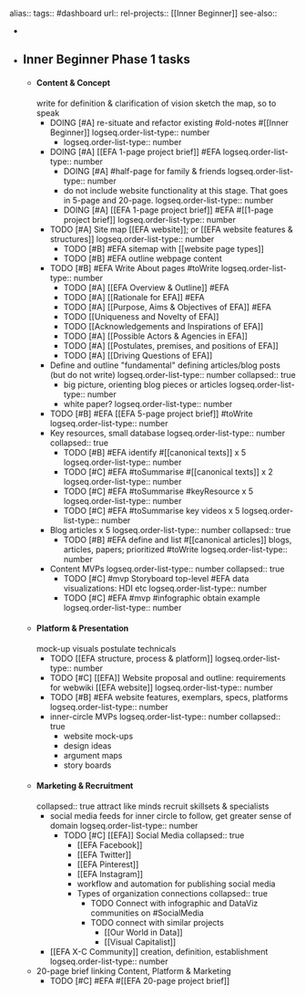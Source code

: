 alias::
tags:: #dashboard 
url:: 
rel-projects:: [[Inner Beginner]] 
see-also::

-
- ## Inner Beginner Phase 1 tasks
	- #### Content & Concept
	  write for definition & clarification of vision
	  sketch the map, so to speak
		- DOING [#A] re-situate and refactor existing #old-notes #[[Inner Beginner]]
		  logseq.order-list-type:: number
			- logseq.order-list-type:: number
		- DOING [#A] [[EFA 1-page project brief]] #EFA
		  logseq.order-list-type:: number
			- DOING [#A] #half-page for family & friends
			  logseq.order-list-type:: number
			- do not include website functionality at this stage. That goes in 5-page and 20-page.
			  logseq.order-list-type:: number
			- DOING [#A] [[EFA 1-page project brief]] #EFA #[[1-page project brief]]
			  logseq.order-list-type:: number
		- TODO [#A] Site map [[EFA website]]; or [[EFA website features & structures]]
		  logseq.order-list-type:: number
			- TODO [#B] #EFA sitemap with [[website page types]]
			- TODO [#B] #EFA outline webpage content
		- TODO [#B] #EFA Write About pages #toWrite
		  logseq.order-list-type:: number
			- TODO [#A] [[EFA Overview & Outline]] #EFA
			- TODO [#A] [[Rationale for EFA]] #EFA
			- TODO [#A] [[Purpose, Aims & Objectives of EFA]] #EFA
			- TODO [[Uniqueness and Novelty of EFA]]
			- TODO [[Acknowledgements and Inspirations of EFA]]
			- TODO [#A] [[Possible Actors & Agencies in EFA]]
			- TODO [#A] [[Postulates, premises, and positions of EFA]]
			- TODO [#A] [[Driving Questions of EFA]]
		- Define and outline "fundamental" defining articles/blog posts (but do not write)
		  logseq.order-list-type:: number
		  collapsed:: true
			- big picture, orienting blog pieces or articles
			  logseq.order-list-type:: number
			- white paper?
			  logseq.order-list-type:: number
		- TODO [#B] #EFA [[EFA 5-page project brief]] #toWrite
		  logseq.order-list-type:: number
		- Key resources, small database
		  logseq.order-list-type:: number
		  collapsed:: true
			- TODO [#B] #EFA identify #[[canonical texts]] x 5
			  logseq.order-list-type:: number
			- TODO [#C] #EFA #toSummarise #[[canonical texts]] x 2
			  logseq.order-list-type:: number
			- TODO [#C] #EFA #toSummarise #keyResource x 5
			  logseq.order-list-type:: number
			- TODO [#C] #EFA #toSummarise key videos x 5
			  logseq.order-list-type:: number
		- Blog articles x 5
		  logseq.order-list-type:: number
		  collapsed:: true
			- TODO  [#B] #EFA define and list #[[canonical articles]] blogs, articles, papers; prioritized #toWrite
			  logseq.order-list-type:: number
		- Content MVPs
		  logseq.order-list-type:: number
		  collapsed:: true
			- TODO [#C] #mvp Storyboard top-level #EFA data visualizations: HDI etc
			  logseq.order-list-type:: number
			- TODO [#C] #EFA #mvp #infographic obtain example
			  logseq.order-list-type:: number
	- #### Platform & Presentation
	  mock-up visuals
	  postulate technicals
		- TODO [[EFA structure, process & platform]]
		  logseq.order-list-type:: number
		- TODO [#C] [[EFA]] Website proposal and outline: requirements for webwiki [[EFA website]]
		  logseq.order-list-type:: number
		- TODO [#B] #EFA website features, exemplars, specs, platforms
		  logseq.order-list-type:: number
		- inner-circle MVPs
		  logseq.order-list-type:: number
		  collapsed:: true
			- website mock-ups
			- design ideas
			- argument maps
			- story boards
	- #### Marketing & Recruitment
	  collapsed:: true
	  attract like minds
	  recruit skillsets & specialists
		- social media feeds for inner circle to follow, get greater sense of domain
		  logseq.order-list-type:: number
			- TODO [#C] [[EFA]] Social Media
			  collapsed:: true
				- [[EFA Facebook]]
				- [[EFA Twitter]]
				- [[EFA Pinterest]]
				- [[EFA Instagram]]
				- workflow and automation for publishing social media
				- Types of organization connections
				  collapsed:: true
					- TODO Connect with infographic and DataViz communities on #SocialMedia
					- TODO connect with similar projects
						- [[Our World in Data]]
						- [[Visual Capitalist]]
		- [[EFA X-C Community]] creation, definition, establishment
		  logseq.order-list-type:: number
	- 20-page brief linking Content, Platform & Marketing
		- TODO [#C] #EFA #[[EFA 20-page project brief]]